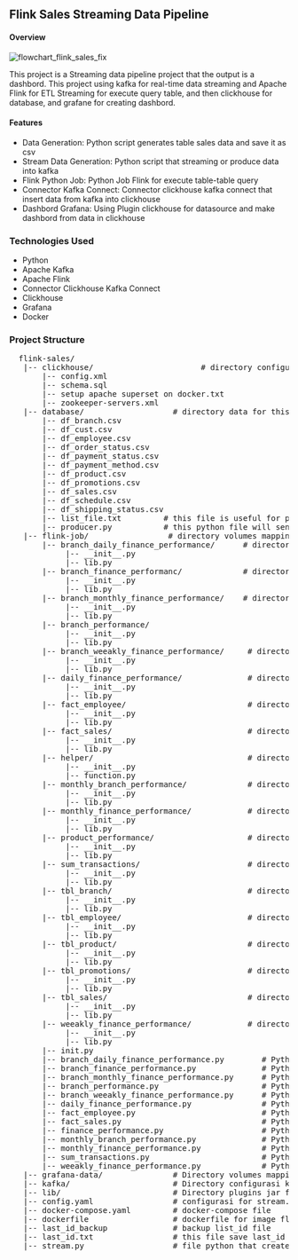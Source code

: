 ## Flink Sales Streaming Data Pipeline 

#### Overview 
![flowchart_flink_sales_fix](https://github.com/user-attachments/assets/8edfb6e9-de14-469c-81e2-45a366475095)

This project is a Streaming data pipeline project that the output is a dashbord. This project using kafka for real-time data streaming and Apache Flink for ETL Streaming for execute query table, and then clickhouse for database, and grafane for creating dashbord.

#### Features 
- Data Generation: Python script generates table sales data and save it as csv
- Stream Data Generation: Python script that streaming or produce data into kafka
- Flink Python Job: Python Job Flink for execute table-table query
- Connector Kafka Connect: Connector clickhouse kafka connect that insert data from kafka into clickhouse
- Dashbord Grafana: Using Plugin clickhouse for datasource and make dashbord from data in clickhouse

### Technologies Used 
- Python
- Apache Kafka
- Apache Flink
- Connector Clickhouse Kafka Connect
- Clickhouse
- Grafana
- Docker


### Project Structure
<pre>  flink-sales/
   |-- clickhouse/                       # directory configurasi docker clickhouse
       |-- config.xml                    
       |-- schema.sql                    
       |-- setup apache superset on docker.txt                
       |-- zookeeper-servers.xml       
   |-- database/                   # directory data for this project 
       |-- df_branch.csv                    
       |-- df_cust.csv                    
       |-- df_employee.csv              
       |-- df_order_status.csv
       |-- df_payment_status.csv                    
       |-- df_payment_method.csv                    
       |-- df_product.csv              
       |-- df_promotions.csv
       |-- df_sales.csv                    
       |-- df_schedule.csv              
       |-- df_shipping_status.csv
       |-- list_file.txt         # this file is useful for producer.py can know which csv file is used for create datapipeline into kafka             
       |-- producer.py           # this python file will send data from csv file in list_file.txt to kafka topics 
   |-- flink-job/                 # directory volumes mapping for job flink 
       |-- branch_daily_finance_performance/      # directory lib function for table branch_daily_finance_performance 
            |-- __init__.py
            |-- lib.py
       |-- branch_finance_performanc/             # directory lib function for table branch_finance_performance 
            |-- __init__.py
            |-- lib.py
       |-- branch_monthly_finance_performance/    # directory lib function for table branch_monthly_finance_performance 
            |-- __init__.py
            |-- lib.py
       |-- branch_performance/   
            |-- __init__.py
            |-- lib.py
       |-- branch_weeakly_finance_performance/     # directory lib function for table branch_weeakly_finance_performance 
            |-- __init__.py
            |-- lib.py
       |-- daily_finance_performance/              # directory lib function for table daily_finance_performance 
            |-- __init__.py
            |-- lib.py
       |-- fact_employee/                          # directory lib function for table fact_employee 
            |-- __init__.py
            |-- lib.py
       |-- fact_sales/                             # directory lib function for table fact_sales
            |-- __init__.py
            |-- lib.py
       |-- helper/                                 # directory helper that containing function_funcition that leverage for this project
            |-- __init__.py
            |-- function.py
       |-- monthly_branch_performance/             # directory lib function for table monthly_branch_performance
            |-- __init__.py
            |-- lib.py
       |-- monthly_finance_performance/            # directory lib function for table monthly_finance_performance 
            |-- __init__.py
            |-- lib.py
       |-- product_performance/                    # directory lib function for table product_performance
            |-- __init__.py
            |-- lib.py
       |-- sum_transactions/                       # directory lib function for table sum_transactions
            |-- __init__.py
            |-- lib.py
       |-- tbl_branch/                             # directory lib function for table tbl_branch
            |-- __init__.py
            |-- lib.py
       |-- tbl_employee/                           # directory lib function for table tbl_employee
            |-- __init__.py
            |-- lib.py
       |-- tbl_product/                            # directory lib function for table tbl_product
            |-- __init__.py
            |-- lib.py
       |-- tbl_promotions/                         # directory lib function for table tbl_promotions
            |-- __init__.py
            |-- lib.py
       |-- tbl_sales/                              # directory lib function for table tbl_sales
            |-- __init__.py
            |-- lib.py
       |-- weeakly_finance_performance/            # directory lib function for table weeakly_finance_performance 
            |-- __init__.py
            |-- lib.py
       |-- init.py
       |-- branch_daily_finance_performance.py        # Python main executor for table branch_daily_finance_performance
       |-- branch_finance_performance.py              # Python main executor for table branch_finance_performance
       |-- branch_monthly_finance_performance.py      # Python main executor for table branch_monthly_finance_performance
       |-- branch_performance.py                      # Python main executor for table branch_performance
       |-- branch_weeakly_finance_performance.py      # Python main executor for table branch_weeakly_finance_performance
       |-- daily_finance_performance.py               # Python main executor for table daily_finance_performance
       |-- fact_employee.py                           # Python main executor for table fact_employee
       |-- fact_sales.py                              # Python main executor for table fact_sales
       |-- finance_performance.py                     # Python main executor for table finance_performance
       |-- monthly_branch_performance.py              # Python main executor for table monthly_branch_performance
       |-- monthly_finance_performance.py             # Python main executor for table monthly_finance_performance
       |-- sum_transactions.py                        # Python main executor for table sum_transactions
       |-- weeakly_finance_performance.py             # Python main executor for table weeakly_finance_performance
   |-- grafana-data/               # Directory volumes mapping grafana 
   |-- kafka/                      # Directory configurasi kafka
   |-- lib/                        # Directory plugins jar for docker kafka connect 
   |-- config.yaml                 # configurasi for stream.py
   |-- docker-compose.yaml         # docker-compose file 
   |-- dockerfile                  # dockerfile for image flink 
   |-- last_id_backup              # backup list_id file
   |-- last_id.txt                 # this file save last_id that most_recent create in stream.py 
   |-- stream.py                   # file python that create data streaming and send into kafka 
  

  


